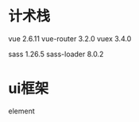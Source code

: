  # 计术栈

 vue 2.6.11
 vue-router 3.2.0
 vuex 3.4.0

 sass 1.26.5
 sass-loader 8.0.2

 # ui框架
 element